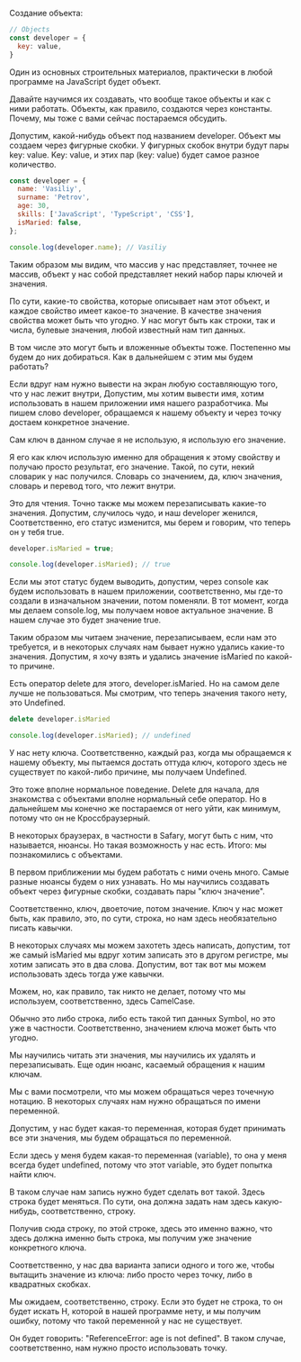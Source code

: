 
Создание объекта:
```js
// Objects
const developer = {
  key: value,
}
```


Один из основных строительных материалов, практически в любой программе на JavaScript будет объект. 

Давайте научимся их создавать, что вообще такое объекты
и как с ними работать. Объекты, как правило, создаются
через константы. Почему, мы тоже с вами сейчас
постараемся обсудить.

Допустим, какой-нибудь объект под названием developer.
Объект мы создаем через фигурные скобки. У фигурных скобок внутри будут пары key: value. Key: value, и этих пар (key: value) будет самое разное количество.
```js
const developer = {
  name: 'Vasiliy',
  surname: 'Petrov',
  age: 30,
  skills: ['JavaScript', 'TypeScript', 'CSS'],
  isMaried: false,
};

console.log(developer.name); // Vasiliy
```

Таким образом мы видим, что массив у нас представляет, точнее не массив, объект у нас собой представляет некий набор пары ключей и значения.

По сути, какие-то свойства, которые описывает нам этот объект, и каждое свойство имеет какое-то значение. В качестве значения свойства может быть что угодно. У нас могут быть как строки, так и числа, булевые значения, любой известный нам тип данных.

В том числе это могут быть и вложенные объекты тоже. Постепенно мы будем до них добираться. Как в дальнейшем с этим мы будем работать?

Если вдруг нам нужно вывести на экран любую составляющую того, что у нас лежит внутри, Допустим, мы хотим вывести имя, хотим использовать в нашем приложении имя нашего разработчика.
Мы пишем слово developer, обращаемся к нашему объекту
и через точку достаем конкретное значение.

Сам ключ в данном случае я не использую,
я использую его значение.

Я его как ключ использую именно для обращения к этому свойству и получаю просто результат, его значение. Такой, по сути, некий словарик у нас получился. Словарь со значением, да, ключ значения, словарь и перевод того, что лежит внутри.

Это для чтения. Точно также мы можем перезаписывать какие-то значения. Допустим, случилось чудо, и наш developer женился, Соответственно, его статус изменится, мы берем и говорим, что теперь он у тебя true.

```js
developer.isMaried = true;

console.log(developer.isMaried); // true
```

Если мы этот статус будем выводить, допустим, через console как будем использовать в нашем приложении, соответственно, мы где-то создали в изначальном значении, потом поменяли. В тот момент, когда мы делаем console.log, мы получаем новое актуальное значение. В нашем случае это будет значение true.

Таким образом мы читаем значение, перезаписываем, если нам это требуется, и в некоторых случаях нам бывает нужно удались какие-то значения. Допустим, я хочу взять и удались значение isMaried по какой-то причине.

Есть оператор delete для этого, developer.isMaried. Но на самом деле лучше не пользоваться. Мы смотрим, что теперь значения такого нету, это Undefined.

```js
delete developer.isMaried 

console.log(developer.isMaried); // undefined
```

У нас нету ключа. Соответственно, каждый раз, когда мы обращаемся к нашему объекту, мы пытаемся достать оттуда ключ, которого здесь не существует по какой-либо причине, мы получаем Undefined.

Это тоже вполне нормальное поведение. Delete для начала, для знакомства с объектами вполне нормальный себе оператор. Но в дальнейшем мы конечно же постараемся от него уйти, как минимум, потому что он не Кроссбраузерный.

В некоторых браузерах, в частности в Safary, могут быть с ним, что называется, нюансы. Но такая возможность у нас есть. Итого: мы познакомились с объектами.

В первом приближении мы будем работать с ними очень много. Самые разные нюансы будем о них узнавать. Но мы научились создавать объект через фигурные скобки, создавать пары "ключ значение".

Соответственно, ключ, двоеточие, потом значение. Ключ у нас может быть, как правило, это, по сути, строка, но нам здесь необязательно писать кавычки.

В некоторых случаях мы можем захотеть здесь написать, допустим, тот же самый isMaried мы вдруг хотим записать это в другом регистре, мы хотим записать это в два слова. Допустим, вот так вот мы можем использовать здесь тогда уже кавычки.

Можем, но, как правило, так никто не делает, потому что мы используем, соответственно, здесь CamelCase.

Обычно это либо строка, либо есть такой тип данных Symbol, но это уже в частности. Соответственно, значением ключа может быть что угодно.

Мы научились читать эти значения, мы научились их удалять и перезаписывать. Еще один нюанс, касаемый обращения к нашим ключам.

Мы с вами посмотрели, что мы можем обращаться через точечную нотацию. В некоторых случаях нам нужно обращаться по имени переменной.

Допустим, у нас будет какая-то переменная, которая будет принимать все эти значения, мы будем обращаться по переменной.

Если здесь у меня будем какая-то переменная (variable), то она у меня всегда будет undefined, потому что этот variable, это будет попытка найти ключ.

В таком случае нам запись нужно будет сделать вот такой.
Здесь строка будет меняться. По сути, она должна задать нам здесь какую-нибудь, соответственно, строку.

Получив сюда строку, по этой строке, здесь это именно важно, что здесь должна именно быть строка, мы получим уже значение конкретного ключа.

Соответственно, у нас два варианта записи
одного и того же, чтобы вытащить значение из ключа: либо просто через точку, либо в квадратных скобках.

Мы ожидаем, соответственно, строку. Если это будет не строка, то он будет искать H, которой в нашей программе нету, и мы получим ошибку, потому что такой переменной у нас не существует.

Он будет говорить:
"ReferenceError: age is not defined".
В таком случае, соответственно, нам нужно
просто использовать точку.

